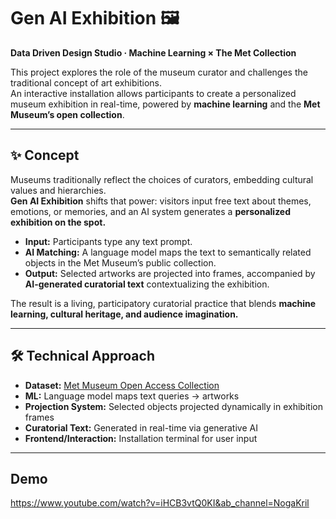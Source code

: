 # Gen AI Exhibition 🖼️

**Data Driven Design Studio · Machine Learning × The Met Collection**

This project explores the role of the museum curator and challenges the traditional concept of art exhibitions.  
An interactive installation allows participants to create a personalized museum exhibition in real-time, powered by **machine learning** and the **Met Museum’s open collection**.

---

## ✨ Concept

Museums traditionally reflect the choices of curators, embedding cultural values and hierarchies.  
**Gen AI Exhibition** shifts that power: visitors input free text about themes, emotions, or memories, and an AI system generates a **personalized exhibition on the spot.**

- **Input:** Participants type any text prompt.  
- **AI Matching:** A language model maps the text to semantically related objects in the Met Museum’s public collection.  
- **Output:** Selected artworks are projected into frames, accompanied by **AI-generated curatorial text** contextualizing the exhibition.

The result is a living, participatory curatorial practice that blends **machine learning, cultural heritage, and audience imagination.**

---

## 🛠️ Technical Approach

- **Dataset:** [Met Museum Open Access Collection](https://metmuseum.github.io/)  
- **ML:** Language model maps text queries → artworks  
- **Projection System:** Selected objects projected dynamically in exhibition frames  
- **Curatorial Text:** Generated in real-time via generative AI  
- **Frontend/Interaction:** Installation terminal for user input

---

## Demo

https://www.youtube.com/watch?v=iHCB3vtQ0KI&ab_channel=NogaKril


